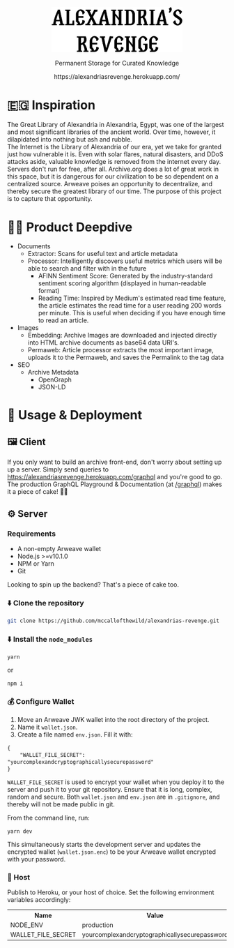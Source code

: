 <p align="center"><a href="https://alexandriasrevenge.herokuapp.com/" target="_blank" rel="noopener noreferrer"><img width="300" src="docs/logo.svg" alt="Alexandria's Revenge Logo"></a></p>
<p align="center">
Permanent Storage for Curated Knowledge
</p>
<p align="center">
	https://alexandriasrevenge.herokuapp.com/
</p>

# 🇪🇬 Inspiration
The Great Library of Alexandria in Alexandria, Egypt, was one of the largest and most significant libraries of the ancient world. Over time, however, it dilapidated into nothing but ash and rubble. <br> The Internet is the Library of Alexandria of our era, yet we take for granted just how vulnerable it is. Even with solar flares, natural disasters, and DDoS attacks aside, valuable knowledge is removed from the internet every day. Servers don't run for free, after all. Archive.org does a lot of great work in this space, but it is dangerous for our civilization to be so dependent on a centralized source. Arweave poises an opportunity to decentralize, and thereby secure the greatest library of our time. The purpose of this project is to capture that opportunity.

# 🏊‍♀️  Product Deepdive 
* Documents 
	* Extractor: Scans for useful text and article metadata
	* Processor: Intelligently discovers useful metrics which users will be able to search and filter with in the future
		* AFINN Sentiment Score: Generated by the industry-standard sentiment scoring algorithm (displayed in human-readable format)
		* Reading Time: Inspired by Medium's estimated read time feature, the article estimates the read time for a user reading 200 words per minute. This is useful when deciding if you have enough time to read an article.
* Images
	* Embedding: Archive Images are downloaded and injected directly into HTML archive documents as base64 data URI's.
	* Permaweb: Article processor extracts the most important image, uploads it to the Permaweb, and saves the Permalink to the tag data
* SEO
	* Archive Metadata
		* OpenGraph
		* JSON-LD
	

# 🚀 Usage & Deployment
## 🖼 Client 
If you only want to build an archive front-end, don't worry about setting up up a server. Simply send queries to https://alexandriasrevenge.herokuapp.com/graphql and you're good to go. <br> The production GraphQL Playground & Documentation (at [/graphql](https://alexandriasrevenge.herokuapp.com/graphql)) makes it a piece of cake! 🎂🍰


## ⚙️ Server 
### Requirements 
* A non-empty Arweave wallet
* Node.js >=v10.1.0
* NPM or Yarn 
* Git

Looking to spin up the backend? That's a piece of cake too. 
<!-- #### Heroku
Smash this Deploy button! 
<br>
[![Deploy](https://www.herokucdn.com/deploy/button.svg)](https://heroku.com/deploy) -->
### ⬇️ Clone the repository
```bash
git clone https://github.com/mccallofthewild/alexandrias-revenge.git
```
### ⬇️ Install the `node_modules`
```
yarn
```
or 
```
npm i
```
### 💰 Configure Wallet
1. Move an Arweave JWK wallet into the root directory of the project. 
2. Name it `wallet.json`.
3. Create a file named `env.json`. Fill it with:
```
{
	"WALLET_FILE_SECRET": "yourcomplexandcryptographicallysecurepassword"
}
```
`WALLET_FILE_SECRET` is used to encrypt your wallet when you deploy it to the server and push it to your git repository. Ensure that it is long, complex, random and secure. Both `wallet.json` and `env.json` are in `.gitignore`, and thereby will not be made public in git.

From the command line, run:
```
yarn dev
```
This simultaneously starts the development server and updates the encrypted wallet (`wallet.json.enc`) to be your Arweave wallet encrypted with your password.

### 🏨 Host
Publish to Heroku, or your host of choice.
Set the following environment variables accordingly:
<table>
  <tr>
	  <th>Name</th>
	  <th>Value</th>
	</tr>
  <tr>
    <td>NODE_ENV</td>
    <td>production</td>
  </tr>
  <tr>
    <td>WALLET_FILE_SECRET</td>
    <td>yourcomplexandcryptographicallysecurepassword</td>
  </tr>
</table>
